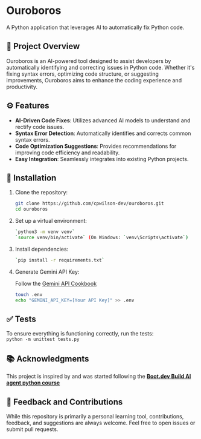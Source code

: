 # Ouroboros

A Python application that leverages AI to automatically fix Python code.

## 📘 Project Overview

Ouroboros is an AI-powered tool designed to assist developers by automatically identifying and correcting issues in Python code. Whether it's fixing syntax errors, optimizing code structure, or suggesting improvements, Ouroboros aims to enhance the coding experience and productivity.

## ⚙️ Features

- **AI-Driven Code Fixes**: Utilizes advanced AI models to understand and rectify code issues.
- **Syntax Error Detection**: Automatically identifies and corrects common syntax errors.
- **Code Optimization Suggestions**: Provides recommendations for improving code efficiency and readability.
- **Easy Integration**: Seamlessly integrates into existing Python projects.

## 🚀 Installation

1. Clone the repository:

   ```bash
   git clone https://github.com/cpwilson-dev/ouroboros.git
   cd ouroboros
   ```

2. Set up a virtual environment:  

   ```bash
   `python3 -m venv venv`  
   `source venv/bin/activate` (On Windows: `venv\Scripts\activate`)
   ```

3. Install dependencies:  

   ```bash
   `pip install -r requirements.txt`
   ```

4. Generate Gemini API Key:

    Follow the [Gemini API Cookbook](https://github.com/google-gemini/cookbook)

    ```bash
    touch .env
    echo "GEMINI_API_KEY=[Your API Key]" >> .env
    ```
    

## ✅ Tests

To ensure everything is functioning correctly, run the tests:  
`python -m unittest tests.py`



## 📚 Acknowledgments

This project is inspired by and was started following the [**Boot.dev Build AI agent python course**](https://www.boot.dev/courses/build-ai-agent-python)

## 📣 Feedback and Contributions

While this repository is primarily a personal learning tool, contributions, feedback, and suggestions are always welcome. Feel free to open issues or submit pull requests.
